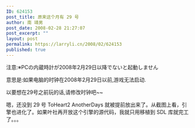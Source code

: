 ```yaml
---
ID: 624153
post_title: 原来这个月有 29 号
author: 南 靖男
post_date: 2008-02-28 21:27:07
post_excerpt: ""
layout: post
permalink: https://larryli.cn/2008/02/624153
published: true
---
```

注意:※PCの内蔵時計が2008年2月29日以降でないと起動しません

意思是:如果电脑的时钟在2008年2月29日以前,游戏无法启动.

以要想在29号之前玩的话,请修改时钟吧~~

嗯，还没到 29 号 ToHeart2 AnotherDays 就被提前放出来了。从截图上看，引擎也进化了。如果叶社再开放这个引擎的源代码，我就只用移植到 SDL 库就完工了。。。